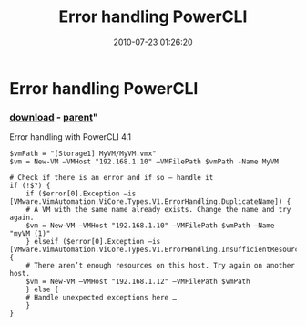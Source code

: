 ﻿---
pid:            2017
parent:         2016
children:       
poster:         Yasen Kalchev
title:          Error handling PowerCLI
date:           2010-07-23 01:26:20
format:         posh
---

# Error handling PowerCLI

### [download](2017.ps1) - [parent](2016.md)"

Error handling with PowerCLI 4.1

```posh
$vmPath = "[Storage1] MyVM/MyVM.vmx"
$vm = New-VM –VMHost "192.168.1.10" –VMFilePath $vmPath -Name MyVM

# Check if there is an error and if so – handle it
if (!$?) {
    if ($error[0].Exception –is [VMware.VimAutomation.ViCore.Types.V1.ErrorHandling.DuplicateName]) {
	# A VM with the same name already exists. Change the name and try again.
	$vm = New-VM –VMHost "192.168.1.10" –VMFilePath $vmPath –Name "myVM (1)"
    } elseif ($error[0].Exception –is [VMware.VimAutomation.ViCore.Types.V1.ErrorHandling.InsufficientResourcesFault]) {
	# There aren’t enough resources on this host. Try again on another host.
	$vm = New-VM –VMHost "192.168.1.12" –VMFilePath $vmPath
    } else {
	# Handle unexpected exceptions here …
    }
}
```
